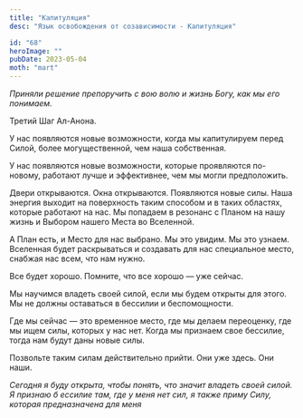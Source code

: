```yaml
---
title: "Капитуляция"
desc: "Язык освобождения от созависимости - Капитуляция"

id: "68"
heroImage: ""
pubDate: 2023-05-04
moth: "mart"
---
```


_Приняли_ _решение_ _препоручить_ _с_ _вою_ _волю_ _и_ _жизнь_ _Богу,_ _как_
_мы_ _его_ _понимаем._

Третий Шаг Ал-Анона.

У нас появляются новые возможности, когда мы капитулируем перед Силой, более
могущественной, чем наша собственная.

У нас появляются новые возможности, которые проявляются по-новому, работают
лучше и эффективнее, чем мы могли предположить.

Двери открываются. Окна открываются. Появляются новые силы. Наша энергия
выходит на поверхность таким способом и в таких областях, которые работают на
нас. Мы попадаем в резонанс с Планом на нашу жизнь и Выбором нашего Места во
Вселенной.

А План есть, и Место для нас выбрано. Мы это увидим. Мы это узнаем. Вселенная
будет раскрываться и создавать для нас специальное место, снабжая нас всем,
что нам нужно.

Все будет хорошо. Помните, что все хорошо — уже сейчас.

Мы научимся владеть своей силой, если мы будем открыты для этого. Мы не должны
оставаться в бессилии и беспомощности.

Где мы сейчас — это временное место, где мы делаем переоценку, где мы ищем
силы, которых у нас нет. Когда мы признаем свое бессилие, тогда нам будут даны
новые силы.

Позвольте таким силам действительно прийти. Они уже здесь. Они наши.

_Сегодня_ _я_ _буду_ _открыта,_ _чтобы_ _понять,_ _что_ _значит_ _владеть_
_своей_ _силой._ _Я_ _признаю_ _б_ _ессилие_ _там,_ _где_ _у_ _меня_ _нет_
_сил,_ _я_ _также_ _приму_ _Силу,_ _которая_ _предназначена_ _для_ _меня_
